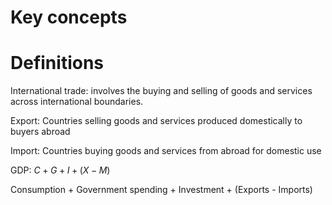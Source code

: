 # Key concepts

# Definitions

International trade: involves the buying and selling of goods and services across international boundaries.

Export: Countries selling goods and services produced domestically to buyers abroad

Import: Countries buying goods and services from abroad for domestic use

GDP: $C+G+I+(X-M)$

Consumption + Government spending + Investment + (Exports - Imports)